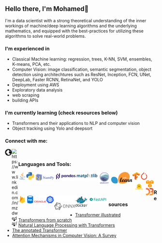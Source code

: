 ## Hello there, I'm Mohamed👋

<p>I'm a data scientist with a strong theoretical understanding of the inner workings of machine/deep learning algorithms and the underlying mathematics, and equipped with the best-practices for utilizing these algorithms to solve real-world problems. </p>
 
 ### I'm experienced in 
- Classical Machine learning: regression, trees, K-NN, SVM, ensembles, K-means, PCA, etc.
- Computer Vision: image classification, semantic segmentation, object detection using architechtures such as       ResNet, Inception, FCN, UNet, DeepLab, Faster RCNN, RetinaNet, and YOLO
- Deployment using AWS
- Exploratory data analysis
- web scraping
- building APIs

### I'm currently learning (check resources below)
- Transformers and their applications to NLP and computer vision
- Object tracking using Yolo and deepsort

### Connect with me:

[<img align="left" alt="codeSTACKr.com" width="22px" src="https://raw.githubusercontent.com/iconic/open-iconic/master/svg/globe.svg" />][website]

[<img align="left" alt="https://www.linkedin.com/in/mzdwedar/" width="22px" src="https://cdn.jsdelivr.net/npm/simple-icons@v3/icons/linkedin.svg" />][linkedin]

<br />

### Languages and Tools:

<img align="left" alt="java" width="26px" src="java.png"  />
<img align="left" alt="python" width="26px" src="python.png"  />
<img align="left" alt="numpy" width="70px" src="numpy.png"  />
<img align="left" alt="pandas" width="70px" src="pandas.png"  />
<img align="left" alt="matplotlib" width="70px" src="matplotlib.png"  />
<img align="left" alt="seaborn" width="45px" src="seaborn.png"  />
<img align="left" alt="sklearn" width="70px" src="sklearn.png"  />
<img align="left" alt="Tensorflow" width="26px" src="tensorflow.png"  />
<img align="left" alt="pytorch" width="26px" src="pytorch.png"  />
<img align="left" alt="huggingface" width="45px" src="huggingface.png"  />
<img align="left" alt="aws" width="26px" src="aws.png"  />
<img align="left" alt="d3js" width="26px" src="d3js.png"  />
<img align="left" alt="firebase" width="26px" src="firebase.png"  />
<img align="left" alt="sql" width="26px" src="sql.png"  />
<img align="left" alt="oracle" width="40px" src="oracle.png"  />
<img align="left" alt="kubernetes" width="26px" src="kubernetes.png"  />
<img align="left" alt="onnx" width="70px" src="onnx.png"  />
<img align="left" alt="docker" width="40px" src="docker.png"  />
<img align="left" alt="fastapi" width="70px" src="fastapi.png"  />


<br />
<br />

### Resources

- [Transformer illustrated](https://jalammar.github.io/illustrated-transformer/)
- [Transformers from scratch](https://e2eml.school/transformers.html)
- [Natural Language Processing with Transformers](https://www.amazon.com/Natural-Language-Processing-Transformers-Applications/dp/1098103246)
- [The annotated Transformer](https://nlp.seas.harvard.edu/2018/04/03/attention.html)
- [Attention Mechanisms in Computer Vision: A Survey](https://arxiv.org/abs/2111.07624)
<br />

[website]: https://www.freelancer.com/u/mzdwedar
[linkedin]: https://www.linkedin.com/in/mzdwedar
